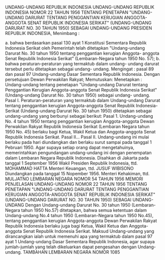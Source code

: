  UNDANG-UNDANG REPUBLIK INDONESIA UNDANG-UNDANG REPUBLIK INDONESIA NOMOR 22 TAHUN 1956 TENTANG PENETAPAN "UNDANG-UNDANG DARURAT TENTANG PENGGANTIAN KERUGIAN ANGGOTA-ANGGOTA SENAT REPUBLIK INDONESIA SERIKAT" (UNDANG-UNDANG DARURAT NO. 30 TAHUN 1950) SEBAGAI UNDANG-UNDANG PRESIDEN REPUBLIK INDONESIA,
Menimbang :

a. bahwa berdasarkan pasal 130 ayat 1 Konstitusi Sementara Republik Indonesia Serikat oleh Pemerintah telah ditetapkan "Undang-undang Darurat No. 30 tahun 1950 tentang penggantian kerugian Anggota- anggota Senat Republik Indonesia Serikat" (Lembaran-Negara tahun 1950 No. 57);
b. bahwa peraturan-peraturan yang termaktub dalam undang- undang darurat tersebut perlu ditetapkan sebagai undang- undang.
Mengingat :
 pasal 89 dan pasal 97 Undang-undang Dasar Sementara Republik Indonesia. Dengan persetujuan Dewan Perwakilan Rakyat; Memutuskan: Menetapkan : Undang-undang tentang penetapan "Undang-undang Darurat tentang Penggantian Kerugian Anggota-anggota Senat Republik Indonesia Serikat" (Undang-undang Darurat No. 30 tahun 1950) sebagai undang- undang. Pasal I. Peraturan-peraturan yang termaktub dalam Undang-undang Darurat tentang penggantian kerugian Anggota-anggota Senat Republik Indonesia-Serikat (Undang-undang Darurat No. 30 tahun 1950) ditetapkan sebagai undang-undang yang berbunyi sebagai berikut: Pasal 1. Undang-undang No. 4 tahun 1950 tentang penggantian kerugian Anggota-anggota Dewan Perwakilan Rakyat Republik Indonesia Serikat (Lembaran Negara tahun 1950 No. 45) berlaku bagi Ketua, Wakil Ketua dan Anggota-anggota Senat Republik Indonesia Serikat. Pasal II… Pasal II. Undang-undang ini mulai berlaku pada hari diundangkan dan berlaku surut sampai pada tanggal 1 Pebruari 1950. Agar supaya setiap orang dapat mengetahuinya, memerintahkan pengundangan undang-undang ini dengan penempatan dalam Lembaran Negara Republik Indonesia. Disahkan di Jakarta pada tanggal 1 September 1956 Wakil Presiden Republik Indonesia, ttd. MOHAMMAD HATTA Menteri Keuangan, ttd. JUSUF WIBISONO Diundangkan pada tanggal 15 Nopember 1956. Menteri Kehakiman, ttd. MULJATNO LEMBARAN NEGARA NOMOR 54 TAHUN 1956 MEMORI PENJELASAN UNDANG-UNDANG NOMOR 22 TAHUN 1956 TENTANG PENETAPAN "UNDANG-UNDANG DARURAT TENTANG PENGGANTIAN KERUGIAN ANGGOTA-ANGGOTA SENAT REPUBLIK INDONESIA SERIKAT" (UNDANG-UNDANG DARURAT NO. 30 TAHUN 1950) SEBAGAI UNDANG-UNDANG Dengan Undang-undang Darurat No. 30 tahun 1950 (Lembaran-Negara tahun 1950 No.57) ditetapkan, bahwa semua ketentuan dalam Undang-undang No.4 tahun 1950 (Lembaran-Negara tahun 1950 No.45), tentang penggantian kerugian Anggota-anggota Dewan Perwakilan Rakyat Republik Indonesia berlaku juga bagi Ketua, Wakil Ketua dan Anggota-anggota Senat Republik Indonesia Serikat. Maksud Undang-undang yang dirancangkan ialah untuk memenuhi apa yang termaktub dalam pasal 97 ayat 1 Undang-undang Dasar Sementara Republik Indonesia, agar supaya jumlah-jumlah yang telah dikeluarkan dapat pengesahan dengan Undang- undang. TAMBAHAN LEMBARAN NEGARA NOMOR 1085